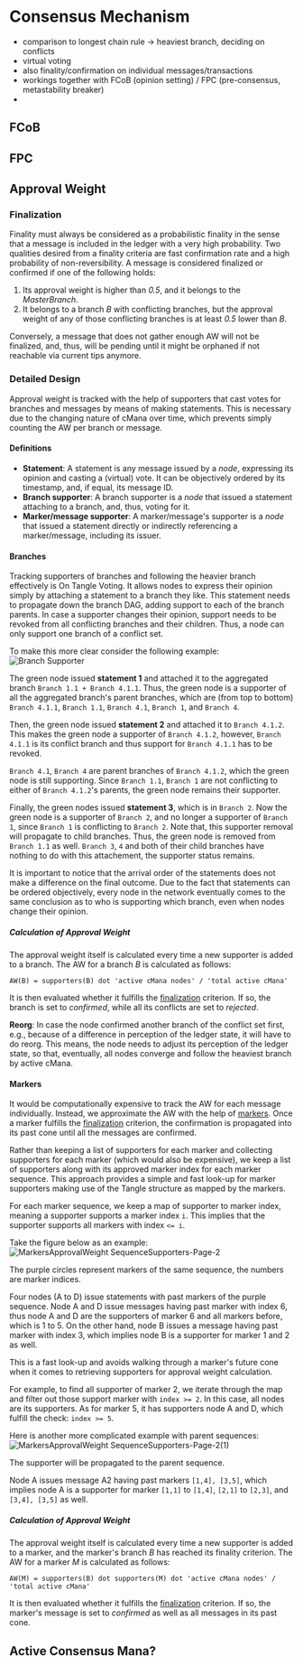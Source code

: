 # Consensus Mechanism

- comparison to longest chain rule -> heaviest branch, deciding on conflicts
- virtual voting
- also finality/confirmation on individual messages/transactions  
- workings together with FCoB (opinion setting) / FPC (pre-consensus, metastability breaker)
- 

## FCoB

## FPC

## Approval Weight

### Finalization
Finality must always be considered as a probabilistic finality in the sense that a message is included in the ledger with a very high probability. Two qualities desired from a finality criteria are fast confirmation rate and a high probability of non-reversibility. 
A message is considered finalized or confirmed if one of the following holds:

1. Its approval weight is higher than *0.5*, and it belongs to the *MasterBranch*.
2. It belongs to a branch *B* with conflicting branches, but the approval weight of any of those conflicting branches is at least *0.5* lower than *B*.

Conversely, a message that does not gather enough AW will not be finalized, and, thus, will be pending until it might be orphaned if not reachable via current tips anymore.

### Detailed Design

Approval weight is tracked with the help of supporters that cast votes for branches and messages by means of making statements. This is necessary due to the changing nature of cMana over time, which prevents simply counting the AW per branch or message. 

#### Definitions
* **Statement**: A statement is any message issued by a *node*, expressing its opinion and casting a (virtual) vote. It can be objectively ordered by its timestamp, and, if equal, its message ID.
* **Branch supporter**: A branch supporter is a *node* that issued a statement attaching to a branch, and, thus, voting for it.
* **Marker/message supporter**: A marker/message's supporter is a *node* that issued a statement directly or indirectly referencing a marker/message, including its issuer.

#### Branches
Tracking supporters of branches and following the heavier branch effectively is On Tangle Voting. It allows nodes to express their opinion simply by attaching a statement to a branch they like. This statement needs to propagate down the branch DAG, adding support to each of the branch parents. In case a supporter changes their opinion, support needs to be revoked from all conflicting branches and their children. Thus, a node can only support one branch of a conflict set. 

To make this more clear consider the following example:
![Branch Supporter](https://user-images.githubusercontent.com/11289354/112409357-518e9480-8d54-11eb-8a40-19f4ab33ea35.png)

The green node issued **statement 1** and attached it to the aggregated branch `Branch 1.1 + Branch 4.1.1`. Thus, the green node is a supporter of all the aggregated branch's parent branches, which are (from top to bottom) `Branch 4.1.1`, `Branch 1.1`, `Branch 4.1`, `Branch 1`, and `Branch 4`.

Then, the green node issued **statement 2** and attached it to `Branch 4.1.2`. This makes the green node a supporter of `Branch 4.1.2`, however, `Branch 4.1.1` is its conflict branch and thus support for `Branch 4.1.1` has to be revoked.

`Branch 4.1`, `Branch 4` are parent branches of `Branch 4.1.2`, which the green node is still supporting. Since `Branch 1.1`, `Branch 1` are not conflicting to either of `Branch 4.1.2`'s parents, the green node remains their supporter.

Finally, the green nodes issued **statement 3**, which is in `Branch 2`. Now the green node is a supporter of `Branch 2`, and no longer a supporter of `Branch 1`, since `Branch 1` is conflicting to `Branch 2`. Note that, this supporter removal will propagate to child branches. Thus, the green node is removed from `Branch 1.1` as well.
`Branch 3`, `4` and both of their child branches have nothing to do with this attachement, the supporter status remains.

It is important to notice that the arrival order of the statements does not make a difference on the final outcome. Due to the fact that statements can be ordered objectively, every node in the network eventually comes to the same conclusion as to who is supporting which branch, even when nodes change their opinion.


##### Calculation of Approval Weight
The approval weight itself is calculated every time a new supporter is added to a branch. The AW for a branch *B* is calculated as follows:

```
AW(B) = supporters(B) dot 'active cMana nodes' / 'total active cMana'
```

It is then evaluated whether it fulfills the [finalization](#finalization) criterion. If so, the branch is set to *confirmed*, while all its conflicts are set to *rejected*.

**Reorg**: In case the node confirmed another branch of the conflict set first, e.g., because of a difference in perception of the ledger state, it will have to do reorg. This means, the node needs to adjust its perception of the ledger state, so that, eventually, all nodes converge and follow the heaviest branch by active cMana.

#### Markers
It would be computationally expensive to track the AW for each message individually. Instead, we approximate the AW with the help of [markers](003-markers.md). Once a marker fulfills the [finalization](#finalization) criterion, the confirmation is propagated into its past cone until all the messages are confirmed.

Rather than keeping a list of supporters for each marker and collecting supporters for each marker (which would also be expensive), we keep a list of supporters along with its approved marker index for each marker sequence. This approach provides a simple and fast look-up for marker supporters making use of the Tangle structure as mapped by the markers.

For each marker sequence, we keep a map of supporter to marker index, meaning a supporter supports a marker index `i`. This implies that the supporter supports all markers with index `<= i`.

Take the figure below as an example:
![MarkersApprovalWeight SequenceSupporters-Page-2](https://user-images.githubusercontent.com/11289354/112416694-21012780-8d61-11eb-8089-cb9f5b236f30.png)

The purple circles represent markers of the same sequence, the numbers are marker indices.

Four nodes (A to D) issue statements with past markers of the purple sequence. Node A and D issue messages having past marker with index 6, thus node A and D are the supporters of marker 6 and all markers before, which is 1 to 5. On the other hand, node B issues a message having past marker with index 3, which implies node B is a supporter for marker 1 and 2 as well.

This is a fast look-up and avoids walking through a marker's future cone when it comes to retrieving supporters for approval weight calculation.

For example, to find all supporter of marker 2, we iterate through the map and filter out those support marker with `index >= 2`. In this case, all nodes are its supporters. As for marker 5, it has supporters node A and D, which fulfill the check: `index >= 5`.

Here is another more complicated example with parent sequences:
![MarkersApprovalWeight SequenceSupporters-Page-2(1)](https://user-images.githubusercontent.com/11289354/112433680-8cf18900-8d7d-11eb-8944-54030581a033.png)

The supporter will be propagated to the parent sequence.

Node A issues message A2 having past markers `[1,4], [3,5]`, which implies node A is a supporter for marker `[1,1]` to `[1,4]`, `[2,1]` to `[2,3]`, and `[3,4], [3,5]` as well.

##### Calculation of Approval Weight
The approval weight itself is calculated every time a new supporter is added to a marker, and the marker's branch *B* has reached its finality criterion. The AW for a marker *M* is calculated as follows:

```
AW(M) = supporters(B) dot supporters(M) dot 'active cMana nodes' / 'total active cMana'
```

It is then evaluated whether it fulfills the [finalization](#finalization) criterion. If so, the marker's message is set to *confirmed* as well as all messages in its past cone.


## Active Consensus Mana?
